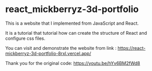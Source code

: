 # react_mickberryz-3d-portfolio

This is a website that I implemented from JavaScript and React.

It is a tutorial that tutorial how can create the structure of React and configure css files.

You can visit and demonstrate the website from link : https://react-mickberryz-3d-portfolio-8rxl.vercel.app/

Thank you for the original code: https://youtu.be/hYv6BM2fWd8



